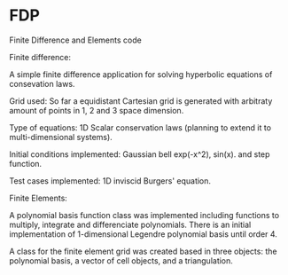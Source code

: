 # FDP
Finite Difference and Elements code

Finite difference:

A simple finite difference application for solving hyperbolic equations of consevation laws. 

Grid used:                      So far a equidistant Cartesian grid is generated with arbitraty amount of points in 1, 2                                 and 3 space dimension.

Type of equations:              1D Scalar conservation laws (planning to extend it to multi-dimensional  systems).

Initial conditions implemented: Gaussian bell exp(-x^2), sin(x). and step function.

Test cases implemented:         1D inviscid Burgers' equation.


Finite Elements:

A polynomial basis function class was implemented including functions to multiply, integrate and differenciate polynomials. There is an initial implementation of 1-dimensional Legendre polynomial basis until order 4. 

A class for the finite element grid was created based in three objects: the polynomial basis, a vector of cell objects, and a triangulation.
